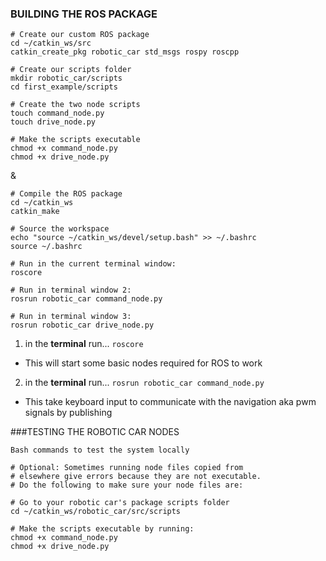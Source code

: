 ### BUILDING THE ROS PACKAGE

```
# Create our custom ROS package
cd ~/catkin_ws/src
catkin_create_pkg robotic_car std_msgs rospy roscpp

# Create our scripts folder
mkdir robotic_car/scripts
cd first_example/scripts

# Create the two node scripts
touch command_node.py
touch drive_node.py

# Make the scripts executable
chmod +x command_node.py
chmod +x drive_node.py
```
& 
``` 
# Compile the ROS package
cd ~/catkin_ws
catkin_make

# Source the workspace
echo "source ~/catkin_ws/devel/setup.bash" >> ~/.bashrc
source ~/.bashrc

# Run in the current terminal window:
roscore

# Run in terminal window 2:
rosrun robotic_car command_node.py

# Run in terminal window 3:
rosrun robotic_car drive_node.py
```

1. in the **terminal** run... ```roscore```
  - This will start some basic nodes required for ROS to work
2. in the **terminal** run... ```rosrun robotic_car command_node.py```
  - This  take keyboard input to communicate with the navigation aka pwm signals by publishing 

###TESTING THE ROBOTIC CAR NODES
```
Bash commands to test the system locally

# Optional: Sometimes running node files copied from 
# elsewhere give errors because they are not executable. 
# Do the following to make sure your node files are:

# Go to your robotic car's package scripts folder
cd ~/catkin_ws/robotic_car/src/scripts

# Make the scripts executable by running:
chmod +x command_node.py
chmod +x drive_node.py
```
